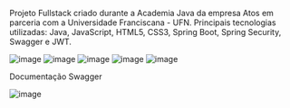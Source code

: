 Projeto Fullstack criado durante a Academia Java da empresa Atos em parceria com a Universidade Franciscana - UFN.
Principais tecnologias utilizadas:
Java,
JavaScript, 
HTML5, 
CSS3, 
Spring Boot,
Spring Security, 
Swagger e 
JWT.

![image](https://user-images.githubusercontent.com/104435024/209681378-d51ce02e-30f2-44ca-9994-5099e9b20a32.png)
![image](https://user-images.githubusercontent.com/104435024/209683555-25701d4f-506a-41b4-9bec-1d98949f560d.png)
![image](https://user-images.githubusercontent.com/104435024/209683761-e807249e-1922-4b6f-a7fb-2b5ebcf7b159.png)
![image](https://user-images.githubusercontent.com/104435024/209683999-b5fee580-ccc9-4df9-b9a0-27eefeb27e3d.png)
![image](https://user-images.githubusercontent.com/104435024/209684171-98356363-2c0b-4af5-a88c-ab632240c754.png)

Documentação Swagger

![image](https://user-images.githubusercontent.com/104435024/209699163-8d122243-3b05-47db-a84d-0cd9cf3f2b02.png)
